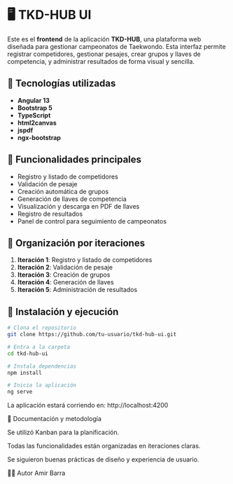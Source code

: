 # 🖥️ TKD-HUB UI

Este es el **frontend** de la aplicación **TKD-HUB**, una plataforma web diseñada para gestionar campeonatos de Taekwondo. Esta interfaz permite registrar competidores, gestionar pesajes, crear grupos y llaves de competencia, y administrar resultados de forma visual y sencilla.

## 🚀 Tecnologías utilizadas

- **Angular 13**
- **Bootstrap 5**
- **TypeScript**
- **html2canvas**
- **jspdf**
- **ngx-bootstrap**

## 🎯 Funcionalidades principales

- Registro y listado de competidores
- Validación de pesaje
- Creación automática de grupos
- Generación de llaves de competencia
- Visualización y descarga en PDF de llaves
- Registro de resultados
- Panel de control para seguimiento de campeonatos

## 🧩 Organización por iteraciones

1. **Iteración 1**: Registro y listado de competidores
2. **Iteración 2**: Validación de pesaje
3. **Iteración 3**: Creación de grupos
4. **Iteración 4**: Generación de llaves
5. **Iteración 5**: Administración de resultados

## 🔧 Instalación y ejecución

```bash
# Clona el repositorio
git clone https://github.com/tu-usuario/tkd-hub-ui.git

# Entra a la carpeta
cd tkd-hub-ui

# Instala dependencias
npm install

# Inicia la aplicación
ng serve

```
La aplicación estará corriendo en: http://localhost:4200

📑 Documentación y metodología

Se utilizó Kanban para la planificación.

Todas las funcionalidades están organizadas en iteraciones claras.

Se siguieron buenas prácticas de diseño y experiencia de usuario.

👨‍💻 Autor
Amir Barra
